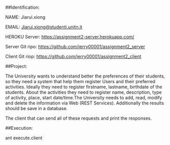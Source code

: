 ##Identification:  

NAME: Jiarui.xiong  

EMAIL: Jiarui.xiong@studenti.unitn.it

HEROKU Server: https://assignment2-server.herokuapp.com/

Server Git ripo: https://github.com/jerry00001/assignment2_server

Client Git riop: https://github.com/jerry00001/assignment2_client

##Project:

The University wants to understand better the preferences of their students, so they need a system that help them register Users and their preferred activities. Ideally they need to register firstname, lastname, birthdate of the students. About the activities they need to register name, description, type of activity, place, start date/time.The University needs to add, read, modify and delete the information via Web (REST Services). Additionally the results should be save in a database.

The client that can send all of these requests and print the responses.  

##Execution:

ant execute.client
